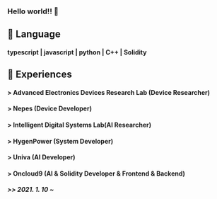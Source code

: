 ### Hello world!! 👋

## 💬 Language
#### typescript | javascript | python | C++ | Solidity

## 🔭 Experiences

#### > Advanced Electronics Devices Research Lab (Device Researcher)
#### > Nepes (Device Developer)
#### > Intelligent Digital Systems Lab(AI Researcher)
#### > HygenPower (System Developer)
#### > Univa (AI Developer)

#### > Oncloud9 (AI & Solidity Developer & Frontend & Backend)
##### >> 2021. 1. 10 ~


<!--
**Tak2een/Tak2een** is a ✨ _special_ ✨ repository because its `README.md` (this file) appears on your GitHub profile.

Here are some ideas to get you started:

- 🔭 I’m currently working on ...
- 🌱 I’m currently learning ...
- 👯 I’m looking to collaborate on ...
- 🤔 I’m looking for help with ...
- 💬 Ask me about ...
- 📫 How to reach me: ...
- 😄 Pronouns: ...
- ⚡ Fun fact: ...
-->
